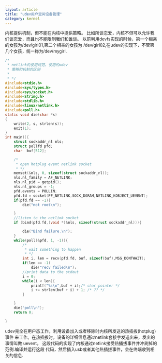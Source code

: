 ```yaml
---
layout: article
title: "udev用户空间设备管理"
category: kernel
---
```

内核提供机制，但不能在内核中提供策略。
比如所谈恋爱，内核不但可以允许我们谈恋爱，而且也不能限制我们和谁谈。
以前利用devfs实现的时候，第一个相亲的女孩为/dev/girl01,第二个相亲的女孩为
/dev/girl02,在udev的实现下，不管第几个女孩，统一称为/dev/mygirl.

```c
/*
 * netlink的使用规范，使用的udev
 * 策略和机制的区别
 *
 * */
#include<stdio.h>
#include<sys/types.h>
#include<sys/socket.h>
#include<string.h>
#include<stdlib.h>
#include<linux/netlink.h>
#include<poll.h>
static void die(char *s)
{
	write(2, s, strlen(s));
	exit(1);
}
int main(){
	struct sockaddr_nl nls;
	struct pollfd pfd;
	char  buf[512];

	/*
	 * open hotplug event netlink socket
	 * */
	memset(&nls, 0, sizeof(struct sockaddr_nl));
	nls.nl_family = AF_NETLINK;
	nls.nl_pid = getpid();
	nls.nl_groups = -1;
	pfd.events = POLLIN;
	pfd.fd = socket(PF_NETLINK,SOCK_DGRAM,NETLINK_KOBJECT_UEVENT);
	if(pfd.fd == -1){
		die("not root\n");

	}
	//listen to the netlink socket
	if (bind(pfd.fd,(void *)&nls, sizeof(struct sockaddr_nl))){

		die("Bind failure.\n");
	}
	while(poll(&pfd, 1, -1)){
		/*
		 * wait something to happen
		 * */
		int i, len = recv(pfd.fd, buf, sizeof(buf),MSG_DONTWAIT);
		if(len == -1)
			die("recv failed\n");
		//print data to the stdout
		i = 0;
		while(i < len){
			printf("%s\n",buf + i);/* char pointer */
			i += strlen(buf + i) + 1; /* ?? */
		}

	}
	die("poll\n");
	return 0;

}
```
udev完全在用户态工作，利用设备加入或者移除时内核所发送的热插拔(hotplug)事件
来工作。在热插拔时，设备的详细信息通过netlink套接字发送出来，发出的事情叫做
uevent。
这段代码的实现了内核通过netlink接受热插拔事件并冲刷掉的范例.编译并运行这段
代码，然后插入usb或者其他热插拔事件，会在终端收到相关的信息.
